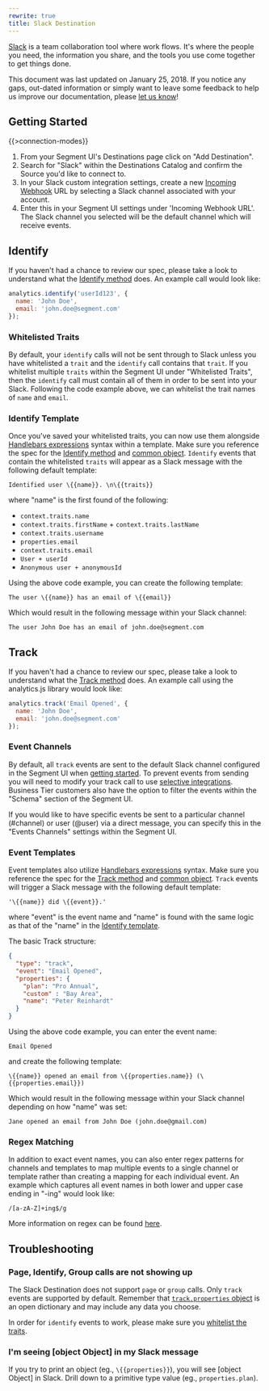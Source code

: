 ```yaml
---
rewrite: true
title: Slack Destination
---
```


[Slack](https://slack.com/) is a team collaboration tool where work flows. It's where the people you need, the information you share, and the tools you use come together to get things done.

This document was last updated on January 25, 2018. If you notice any gaps, out-dated information or simply want to leave some feedback to help us improve our documentation, please [let us know](https://segment.com/help/contact)!

## Getting Started

{{>connection-modes}}

1. From your Segment UI's Destinations page click on "Add Destination".
2. Search for "Slack" within the Destinations Catalog and confirm the Source you'd like to connect to.
3. In your Slack custom integration settings, create a new [Incoming Webhook](https://my.slack.com/services/new/incoming-webhook/) URL by selecting a Slack channel associated with your account.
4. Enter this in your Segment UI settings under 'Incoming Webhook URL'. The Slack channel you selected will be the default channel which will receive events.

## Identify
If you haven't had a chance to review our spec, please take a look to understand what the [Identify method](https://segment.com/docs/spec/identify/) does. An example call would look like:

```javascript
analytics.identify('userId123', {
  name: 'John Doe',
  email: 'john.doe@segment.com'
});
```

### Whitelisted Traits
By default, your `identify` calls will not be sent through to Slack unless you have whitelisted a `trait` and the `identify` call contains that `trait`. If you whitelist multiple `traits` within the Segment UI under "Whitelisted Traits", then the `identify` call must contain all of them in order to be sent into your Slack. Following the code example above, we can whitelist the trait names of `name` and `email`.

### Identify Template
Once you've saved your whitelisted traits, you can now use them alongside [Handlebars expressions](http://handlebarsjs.com/expressions.html) syntax within a template. Make sure you reference the spec for the [Identify method](https://segment.com/docs/spec/identify/) and [common object](https://segment.com/docs/spec/common/). `Identify` events that contain the whitelisted `traits` will appear as a Slack message with the following default template:
```
Identified user \{{name}}. \n\{{traits}}
```
where "name" is the first found of the following:
* `context.traits.name`
* `context.traits.firstName` + `context.traits.lastName`
* `context.traits.username`
* `properties.email`
* `context.traits.email`
* `User + userId`
* `Anonymous user + anonymousId`

Using the above code example, you can create the following template:
```
The user \{{name}} has an email of \{{email}}
```
Which would result in the following message within your Slack channel:
```
The user John Doe has an email of john.doe@segment.com
```

## Track
If you haven't had a chance to review our spec, please take a look to understand what the [Track method](https://segment.com/docs/spec/track/) does. An example call using the analytics.js library would look like:

```javascript
analytics.track('Email Opened', {
  name: 'John Doe',
  email: 'john.doe@segment.com'
});
```

### Event Channels
By default, all `track` events are sent to the default Slack channel configured in the Segment UI when [getting started](https://segment.com/docs/destinations/slack/#getting-started). To prevent events from sending you will need to modify your track call to use [selective integrations](https://segment.com/docs/sources/website/analytics.js/#selecting-integrations). Business Tier customers also have the option to filter the events within the "Schema" section of the Segment UI.

If you would like to have specific events be sent to a particular channel (#channel) or user (@user) via a direct message, you can specify this in the "Events Channels" settings within the Segment UI.


### Event Templates
Event templates also utilize [Handlebars expressions](http://handlebarsjs.com/expressions.html) syntax. Make sure you reference the spec for the [Track method](https://segment.com/docs/spec/track/) and [common object](https://segment.com/docs/spec/common/). `Track` events will trigger a Slack message with the following default template:

`'\{{name}} did \{{event}}.'`

where "event" is the event name and "name" is found with the same logic as that of the "name" in the [Identify template](https://segment.com/docs/destinations/slack/#identify-template).

The basic Track structure:

```json
{
  "type": "track",
  "event": "Email Opened",
  "properties": {
    "plan": "Pro Annual",
    "custom" : "Bay Area",
    "name": "Peter Reinhardt"
  }
}
```

Using the above code example, you can enter the event name:
```
Email Opened
```
and create the following template:
```
\{{name}} opened an email from \{{properties.name}} (\{{properties.email}})
```
Which would result in the following message within your Slack channel depending on how "name" was set:
```
Jane opened an email from John Doe (john.doe@gmail.com)
```

### Regex Matching
In addition to exact event names, you can also enter regex patterns for channels and templates to map multiple events to a single channel or template rather than creating a mapping for each individual event. An example which captures all event names in both lower and upper case ending in "-ing" would look like:
```
/[a-zA-Z]+ing$/g
```
More information on regex can be found [here](http://www.zytrax.com/tech/web/regex.htm).


## Troubleshooting

### Page, Identify, Group calls are not showing up
The Slack Destination does not support `page` or `group` calls. Only `track` events are supported by default. Remember that [`track.properties` object](https://segment.com/docs/sources/website/analytics.js/#track) is an open dictionary and may include any data you choose.

In order for `identify` events to work, please make sure you [whitelist the traits](https://segment.com/docs/destinations/slack/#whitelisted-traits).

### I'm seeing [object Object] in my Slack message
If you try to print an object (eg., `\{{properties}}`), you will see [object Object] in Slack. Drill down to a primitive type value (eg., `properties.plan`).
